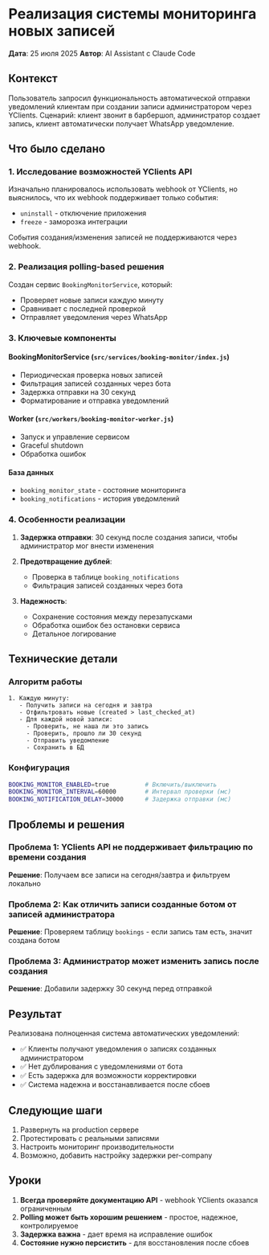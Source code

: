 # Реализация системы мониторинга новых записей

**Дата**: 25 июля 2025
**Автор**: AI Assistant с Claude Code

## Контекст

Пользователь запросил функциональность автоматической отправки уведомлений клиентам при создании записи администратором через YClients. Сценарий: клиент звонит в барбершоп, администратор создает запись, клиент автоматически получает WhatsApp уведомление.

## Что было сделано

### 1. Исследование возможностей YClients API

Изначально планировалось использовать webhook от YClients, но выяснилось, что их webhook поддерживает только события:
- `uninstall` - отключение приложения
- `freeze` - заморозка интеграции

События создания/изменения записей не поддерживаются через webhook.

### 2. Реализация polling-based решения

Создан сервис `BookingMonitorService`, который:
- Проверяет новые записи каждую минуту
- Сравнивает с последней проверкой
- Отправляет уведомления через WhatsApp

### 3. Ключевые компоненты

#### BookingMonitorService (`src/services/booking-monitor/index.js`)
- Периодическая проверка новых записей
- Фильтрация записей созданных через бота
- Задержка отправки на 30 секунд
- Форматирование и отправка уведомлений

#### Worker (`src/workers/booking-monitor-worker.js`)
- Запуск и управление сервисом
- Graceful shutdown
- Обработка ошибок

#### База данных
- `booking_monitor_state` - состояние мониторинга
- `booking_notifications` - история уведомлений

### 4. Особенности реализации

1. **Задержка отправки**: 30 секунд после создания записи, чтобы администратор мог внести изменения

2. **Предотвращение дублей**: 
   - Проверка в таблице `booking_notifications`
   - Фильтрация записей созданных через бота

3. **Надежность**:
   - Сохранение состояния между перезапусками
   - Обработка ошибок без остановки сервиса
   - Детальное логирование

## Технические детали

### Алгоритм работы
```
1. Каждую минуту:
   - Получить записи на сегодня и завтра
   - Отфильтровать новые (created > last_checked_at)
   - Для каждой новой записи:
     - Проверить, не наша ли это запись
     - Проверить, прошло ли 30 секунд
     - Отправить уведомление
     - Сохранить в БД
```

### Конфигурация
```bash
BOOKING_MONITOR_ENABLED=true          # Включить/выключить
BOOKING_MONITOR_INTERVAL=60000        # Интервал проверки (мс)
BOOKING_NOTIFICATION_DELAY=30000      # Задержка отправки (мс)
```

## Проблемы и решения

### Проблема 1: YClients API не поддерживает фильтрацию по времени создания
**Решение**: Получаем все записи на сегодня/завтра и фильтруем локально

### Проблема 2: Как отличить записи созданные ботом от записей администратора
**Решение**: Проверяем таблицу `bookings` - если запись там есть, значит создана ботом

### Проблема 3: Администратор может изменить запись после создания
**Решение**: Добавили задержку 30 секунд перед отправкой

## Результат

Реализована полноценная система автоматических уведомлений:
- ✅ Клиенты получают уведомления о записях созданных администратором
- ✅ Нет дублирования с уведомлениями от бота
- ✅ Есть задержка для возможности корректировки
- ✅ Система надежна и восстанавливается после сбоев

## Следующие шаги

1. Развернуть на production сервере
2. Протестировать с реальными записями
3. Настроить мониторинг производительности
4. Возможно, добавить настройку задержки per-company

## Уроки

1. **Всегда проверяйте документацию API** - webhook YClients оказался ограниченным
2. **Polling может быть хорошим решением** - простое, надежное, контролируемое
3. **Задержка важна** - дает время на исправление ошибок
4. **Состояние нужно персистить** - для восстановления после сбоев